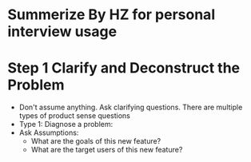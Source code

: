 # Summerize By HZ for personal interview usage
# Step 1 Clarify and Deconstruct the Problem
- Don't assume anything. Ask clarifying questions. 
There are multiple types of product sense questions
- Type 1: Diagnose a problem: 
- Ask Assumptions:
    - What are the goals of this new feature?
    - What are the target users of this new feature?